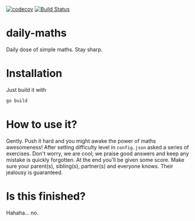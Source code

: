 [![codecov](https://codecov.io/gh/laszukdawid/daily-maths/branch/master/graph/badge.svg)](https://codecov.io/gh/laszukdawid/daily-maths)
[![Build Status](https://travis-ci.org/laszukdawid/daily-maths.png?branch=master)](https://travis-ci.org/laszukdawid/daily-maths)

# daily-maths
Daily dose of simple maths. Stay sharp.

# Installation
Just build it with 
```bash
go build
```

# How to use it?
Gently. Push it hard and you might awake the power of maths awesomeness! After setting difficulty level in `config.json` asked a series of exercises. Don't worry, we are cool; we praise good answers and keep any mistake is quickly forgotten. At the end you'll be given some score. Make sure your parent(s), sibling(s), partner(s) and everyone knows. Their jealousy is guaranteed.


# Is this finished?
Hahaha... no.
